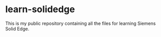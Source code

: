 # learn-solidedge
This is my public repository containing all the files for learning Siemens Solid Edge.
